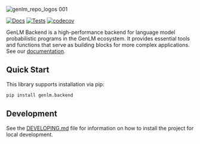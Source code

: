 ![genlm_repo_logos 001](https://github.com/user-attachments/assets/c01dd347-ec6b-42fa-a293-40fc8c3185d0)

[![Docs](https://github.com/genlm/backend/actions/workflows/docs.yml/badge.svg)](https://genlm.github.io/backend/)
[![Tests](https://github.com/genlm/backend/actions/workflows/pytest.yml/badge.svg)](https://github.com/genlm/backend/actions/workflows/pytest.yml)
[![codecov](https://codecov.io/github/genlm/backend/graph/badge.svg?token=AS70lcuXra)](https://codecov.io/github/genlm/backend)

GenLM Backend is a high-performance backend for language model probabilistic programs in the GenLM ecosystem. It provides essential tools and functions that serve as building blocks for more complex applications. See our [documentation](https://genlm.github.io/backend/).

## Quick Start

This library supports installation via pip:

```bash
pip install genlm.backend
```

## Development

See the [DEVELOPING.md](DEVELOPING.md) file for information on how to install the project for local development.
